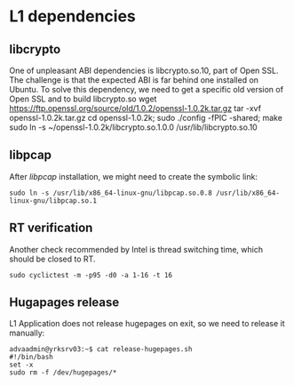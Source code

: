# L1 dependencies

## libcrypto

One of unpleasant ABI dependencies is libcrypto.so.10, part of Open SSL. The challenge is that the expected ABI is far behind one installed on Ubuntu.  To solve this dependency, we need to get a specific old version of Open SSL and to build libcrypto.so
wget https://ftp.openssl.org/source/old/1.0.2/openssl-1.0.2k.tar.gz
tar -xvf openssl-1.0.2k.tar.gz
cd openssl-1.0.2k; sudo ./config -fPIC -shared; make
sudo ln -s ~/openssl-1.0.2k/libcrypto.so.1.0.0 /usr/lib/libcrypto.so.10

## libpcap

After *libpcap* installation, we might need to create the symbolic link:
```
sudo ln -s /usr/lib/x86_64-linux-gnu/libpcap.so.0.8 /usr/lib/x86_64-linux-gnu/libpcap.so.1
```

## RT verification

Another check recommended by Intel is thread switching time, which should be closed to RT.
```
sudo cyclictest -m -p95 -d0 -a 1-16 -t 16
```

## Hugapages release

L1 Application does not release hugepages on exit, so we need to release it manually:
```
advaadmin@yrksrv03:~$ cat release-hugepages.sh
#!/bin/bash
set -x
sudo rm -f /dev/hugepages/*
```